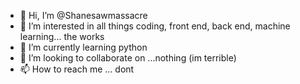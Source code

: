 - 👋 Hi, I’m @Shanesawmassacre
- 👀 I’m interested in all things coding, front end, back end, machine learning... the works
- 🌱 I’m currently learning python
- 💞️ I’m looking to collaborate on ...nothing (im terrible)
- 📫 How to reach me ... dont

<!---
Shanesawmassacre/Shanesawmassacre is a ✨ special ✨ repository because its `README.md` (this file) appears on your GitHub profile.
You can click the Preview link to take a look at your changes.
--->

